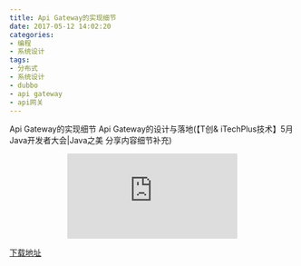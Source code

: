 ```yaml
---
title: Api Gateway的实现细节
date: 2017-05-12 14:02:20
categories: 
- 编程
- 系统设计
tags:
- 分布式
- 系统设计
- dubbo
- api gateway
- api网关
---
```


Api Gateway的实现细节
Api Gateway的设计与落地(【T创& iTechPlus技术】5月Java开发者大会|Java之美 分享内容细节补充)
<!-- more -->
<center><embed src="http://asset.yit.com/temp/pdf/API%20Gateway%E5%AE%9E%E7%8E%B0%E7%BB%86%E8%8A%82.pdf?v=1" class="pdfview"  pluginspage="http://www.adobe.com/products/acrobat/readstep2.html"></center>

[下载地址](http://asset.yit.com/temp/pdf/API%20Gateway%E5%AE%9E%E7%8E%B0%E7%BB%86%E8%8A%82.key?v=1)
